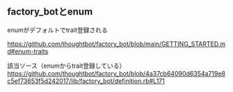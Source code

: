 ## factory_botとenum

enumがデフォルトでtrait登録される

https://github.com/thoughtbot/factory_bot/blob/main/GETTING_STARTED.md#enum-traits


該当ソース（enumからtrait登録している）
https://github.com/thoughtbot/factory_bot/blob/4a37cb64090d6354a719e8c5ef73653f5d242017/lib/factory_bot/definition.rb#L171
